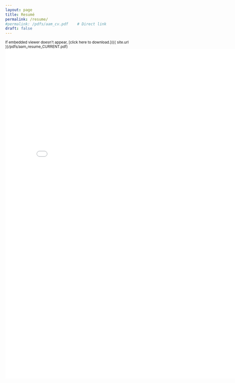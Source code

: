 ```yaml
---
layout: page
title: Resumé
permalink: /resume/
#permalink: /pdfs/aam_cv.pdf    # Direct link
draft: false
---
```


<small>
If embedded viewer doesn't appear, [click here to download.]({{ site.url }}/pdfs/aam_resume_CURRENT.pdf)
</small>

<embed src="{{ site.url }}/pdfs/aam_resume_CURRENT.pdf" width="800" height="1050" type="application/pdf">